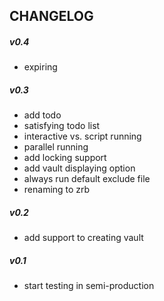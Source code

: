 CHANGELOG
---------
##### v0.4
- expiring

##### v0.3
- add todo
- satisfying todo list
- interactive vs. script running
- parallel running
- add locking support
- add vault displaying option
- always run default exclude file
- renaming to zrb

##### v0.2
- add support to creating vault

##### v0.1
-  start testing in semi-production
